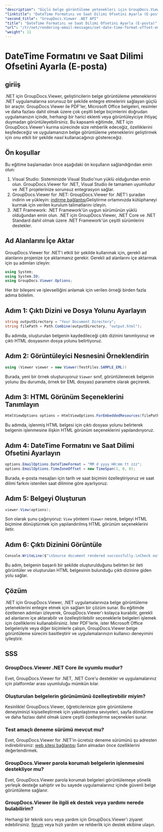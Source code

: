 ```yaml
---
"description": "Güçlü belge görüntüleme yetenekleri için GroupDocs.Viewer for .NET'i uygulamalarınıza sorunsuz bir şekilde entegre edin. Özelleştirilebilir seçeneklerle kullanıcı deneyimini geliştirin."
"linktitle": "DateTime Formatını ve Saat Dilimi Ofsetini Ayarla (E-posta)"
"second_title": "GroupDocs.Viewer .NET API"
"title": "DateTime Formatını ve Saat Dilimi Ofsetini Ayarla (E-posta)"
"url": "/tr/net/rendering-email-messages/set-date-time-format-offset-email/"
"weight": 11
---
```


# DateTime Formatını ve Saat Dilimi Ofsetini Ayarla (E-posta)


## giriiş
.NET için GroupDocs.Viewer, geliştiricilerin belge görüntüleme yeteneklerini .NET uygulamalarına sorunsuz bir şekilde entegre etmelerini sağlayan güçlü bir araçtır. GroupDocs.Viewer ile PDF'ler, Microsoft Office belgeleri, resimler ve daha fazlası dahil olmak üzere çok çeşitli belge biçimlerini doğrudan uygulamanızın içinde, herhangi bir harici eklenti veya görüntüleyiciye ihtiyaç duymadan görüntüleyebilirsiniz. Bu kapsamlı eğitimde, .NET için GroupDocs.Viewer'ı kurma sürecinde size rehberlik edeceğiz, özelliklerini keşfedeceğiz ve uygulamanızın belge görüntüleme yeteneklerini geliştirmek için onu etkili bir şekilde nasıl kullanacağınızı göstereceğiz.
## Ön koşullar
Bu eğitime başlamadan önce aşağıdaki ön koşulların sağlandığından emin olun:
1. Visual Studio: Sisteminizde Visual Studio'nun yüklü olduğundan emin olun. GroupDocs.Viewer for .NET, Visual Studio ile tamamen uyumludur ve .NET projelerinize sorunsuz entegrasyon sağlar.
2. GroupDocs.Viewer for .NET: GroupDocs.Viewer for .NET'i şuradan indirin ve yükleyin: [indirme bağlantısı](https://releases.groupdocs.com/viewer/net/)Geliştirme ortamınızda kütüphaneyi kurmak için verilen kurulum talimatlarını izleyin.
3. .NET Framework: .NET Framework'ün uygun sürümünün yüklü olduğundan emin olun. .NET için GroupDocs.Viewer, .NET Core ve .NET Standard dahil olmak üzere .NET Framework'ün çeşitli sürümlerini destekler.

## Ad Alanlarını İçe Aktar
GroupDocs.Viewer for .NET'i etkili bir şekilde kullanmak için, gerekli ad alanlarını projenize içe aktarmanız gerekir. Gerekli ad alanlarını içe aktarmak için şu adımları izleyin:

```csharp
using System;
using System.IO;
using GroupDocs.Viewer.Options;
```


Her bir bileşeni ve işlevselliğini anlamak için verilen örneği birden fazla adıma bölelim.
## Adım 1: Çıktı Dizini ve Dosya Yolunu Ayarlayın
```csharp
string outputDirectory = "Your Document Directory";
string filePath = Path.Combine(outputDirectory, "output.html");
```
Bu adımda, oluşturulan belgenin kaydedileceği çıktı dizinini tanımlıyoruz ve çıktı HTML dosyasının dosya yolunu belirtiyoruz.
## Adım 2: Görüntüleyici Nesnesini Örneklendirin
```csharp
using (Viewer viewer = new Viewer(TestFiles.SAMPLE_EML))
```
Burada, yeni bir örnek oluşturuyoruz `Viewer` sınıf, görüntülenecek belgenin yolunu (bu durumda, örnek bir EML dosyası) parametre olarak geçirerek.
## Adım 3: HTML Görünüm Seçeneklerini Tanımlayın
```csharp
HtmlViewOptions options = HtmlViewOptions.ForEmbeddedResources(filePath);
```
Bu adımda, işlenmiş HTML belgesi için çıktı dosyası yolunu belirterek belgenin işlenmesine ilişkin HTML görünüm seçeneklerini yapılandırıyoruz.
## Adım 4: DateTime Formatını ve Saat Dilimi Ofsetini Ayarlayın
```csharp
options.EmailOptions.DateTimeFormat = "MM d yyyy HH:mm tt zzz";
options.EmailOptions.TimeZoneOffset = new TimeSpan(1, 0, 0);
```
Burada, e-posta mesajları için tarih ve saat biçimini özelleştiriyoruz ve saat dilimi farkını istenilen saat dilimine göre ayarlıyoruz.
## Adım 5: Belgeyi Oluşturun
```csharp
viewer.View(options);
```
Son olarak şunu çağırıyoruz: `View` yöntemi `Viewer` nesne, belgeyi HTML biçimine dönüştürmek için yapılandırılmış HTML görünüm seçeneklerini iletir.
## Adım 6: Çıktı Dizinini Görüntüle
```csharp
Console.WriteLine($"\nSource document rendered successfully.\nCheck output in {outputDirectory}.");
```
Bu adım, belgenin başarılı bir şekilde oluşturulduğunu belirten bir ileti görüntüler ve oluşturulan HTML belgesinin bulunduğu çıktı dizinine giden yolu sağlar.

## Çözüm
.NET için GroupDocs.Viewer, .NET uygulamalarınıza belge görüntüleme yeteneklerini entegre etmek için sağlam bir çözüm sunar. Bu eğitimde özetlenen adımları izleyerek, GroupDocs.Viewer'ı kolayca kurabilir, gerekli ad alanlarını içe aktarabilir ve özelleştirilebilir seçeneklerle belgeleri işlemek için özelliklerini kullanabilirsiniz. İster PDF'lerle, ister Microsoft Office belgeleriyle veya diğer biçimlerle çalışın, GroupDocs.Viewer belge görüntüleme sürecini basitleştirir ve uygulamalarınızın kullanıcı deneyimini iyileştirir.
## SSS
### GroupDocs.Viewer .NET Core ile uyumlu mudur?
Evet, GroupDocs.Viewer for .NET, .NET Core'u destekler ve uygulamalarınız için platformlar arası uyumluluğu mümkün kılar.
### Oluşturulan belgelerin görünümünü özelleştirebilir miyim?
Kesinlikle! GroupDocs.Viewer, öğreticilerinize göre görüntüleme deneyiminizi kişiselleştirmek için yakınlaştırma seviyeleri, sayfa döndürme ve daha fazlası dahil olmak üzere çeşitli özelleştirme seçenekleri sunar.
### Test amaçlı deneme sürümü mevcut mu?
Evet, GroupDocs.Viewer for .NET'in ücretsiz deneme sürümünü şu adresten indirebilirsiniz: [web sitesi bağlantısı](https://releases.groupdocs.com/viewer/net/) Satın almadan önce özelliklerini değerlendirmek.
### GroupDocs.Viewer parola korumalı belgelerin işlenmesini destekliyor mu?
Evet, GroupDocs.Viewer parola korumalı belgeleri görüntülemeye yönelik yerleşik desteğe sahiptir ve bu sayede uygulamalarınız içinde güvenli belge görüntüleme sağlanır.
### GroupDocs.Viewer ile ilgili ek destek veya yardımı nerede bulabilirim?
Herhangi bir teknik soru veya yardım için GroupDocs.Viewer'ı ziyaret edebilirsiniz. [forum](https://forum.groupdocs.com/c/viewer/9) veya hızlı yardım ve rehberlik için destek ekibine ulaşın.